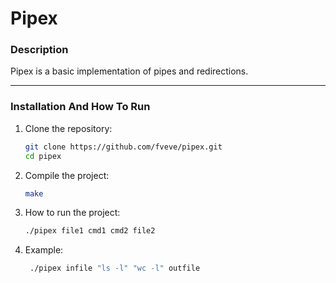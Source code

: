 # **Pipex**

### **Description**  
Pipex is a basic implementation of pipes and redirections.

---

### **Installation And How To Run**  

1. Clone the repository:
   ```bash
   git clone https://github.com/fveve/pipex.git
   cd pipex

2. Compile the project:
   ```bash
   make

3. How to run the project:
   ```bash
   ./pipex file1 cmd1 cmd2 file2
4. Example:
   ```bash
    ./pipex infile "ls -l" "wc -l" outfile
